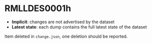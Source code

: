 # RMLLDES0001h

- **Implicit**: changes are not advertised by the dataset
- **Latest state**: each dump contains the full latest state of the dataset

Item deleted in `change.json`, one deletion should be reported.
